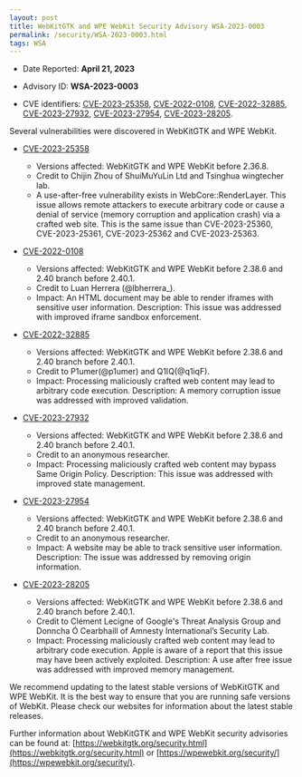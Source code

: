 ```yaml
---
layout: post
title: WebKitGTK and WPE WebKit Security Advisory WSA-2023-0003
permalink: /security/WSA-2023-0003.html
tags: WSA
---
```


* Date Reported: **April 21, 2023**

* Advisory ID: **WSA-2023-0003**

* CVE identifiers: [CVE-2023-25358](#CVE-2023-25358), [CVE-2022-0108](#CVE-2022-0108),
  [CVE-2022-32885](#CVE-2022-32885), [CVE-2023-27932](#CVE-2023-27932),
  [CVE-2023-27954](#CVE-2023-27954), [CVE-2023-28205](#CVE-2023-28205).


Several vulnerabilities were discovered in WebKitGTK and WPE WebKit.

* <a name="CVE-2023-25358" href="https://cve.mitre.org/cgi-bin/cvename.cgi?name=CVE-2023-25358">CVE-2023-25358</a>
  * Versions affected: WebKitGTK and WPE WebKit before 2.36.8.
  * Credit to Chijin Zhou of ShuiMuYuLin Ltd and Tsinghua wingtecher
    lab.
  * A use-after-free vulnerability exists in WebCore::RenderLayer. This
    issue allows remote attackers to execute arbitrary code or cause a
    denial of service (memory corruption and application crash) via a
    crafted web site. This is the same issue than CVE-2023-25360,
    CVE-2023-25361, CVE-2023-25362 and CVE-2023-25363.

* <a name="CVE-2022-0108" href="https://cve.mitre.org/cgi-bin/cvename.cgi?name=CVE-2022-0108">CVE-2022-0108</a>
  * Versions affected: WebKitGTK and WPE WebKit before 2.38.6 and 2.40
    branch before 2.40.1.
  * Credit to Luan Herrera (@lbherrera_).
  * Impact: An HTML document may be able to render iframes with
    sensitive user information. Description: This issue was addressed
    with improved iframe sandbox enforcement.

* <a name="CVE-2022-32885" href="https://cve.mitre.org/cgi-bin/cvename.cgi?name=CVE-2022-32885">CVE-2022-32885</a>
  * Versions affected: WebKitGTK and WPE WebKit before 2.38.6 and 2.40
    branch before 2.40.1.
  * Credit to P1umer(@p1umer) and Q1IQ(@q1iqF).
  * Impact: Processing maliciously crafted web content may lead to
    arbitrary code execution. Description: A memory corruption issue was
    addressed with improved validation.

* <a name="CVE-2023-27932" href="https://cve.mitre.org/cgi-bin/cvename.cgi?name=CVE-2023-27932">CVE-2023-27932</a>
  * Versions affected: WebKitGTK and WPE WebKit before 2.38.6 and 2.40
    branch before 2.40.1.
  * Credit to an anonymous researcher.
  * Impact: Processing maliciously crafted web content may bypass Same
    Origin Policy. Description: This issue was addressed with improved
    state management.

* <a name="CVE-2023-27954" href="https://cve.mitre.org/cgi-bin/cvename.cgi?name=CVE-2023-27954">CVE-2023-27954</a>
  * Versions affected: WebKitGTK and WPE WebKit before 2.38.6 and 2.40
    branch before 2.40.1.
  * Credit to an anonymous researcher.
  * Impact: A website may be able to track sensitive user information.
    Description: The issue was addressed by removing origin information.

* <a name="CVE-2023-28205" href="https://cve.mitre.org/cgi-bin/cvename.cgi?name=CVE-2023-28205">CVE-2023-28205</a>
  * Versions affected: WebKitGTK and WPE WebKit before 2.38.6 and 2.40
    branch before 2.40.1.
  * Credit to Clément Lecigne of Google's Threat Analysis Group and
    Donncha Ó Cearbhaill of Amnesty International’s Security Lab.
  * Impact: Processing maliciously crafted web content may lead to
    arbitrary code execution. Apple is aware of a report that this issue
    may have been actively exploited. Description: A use after free
    issue was addressed with improved memory management.


We recommend updating to the latest stable versions of WebKitGTK and WPE
WebKit. It is the best way to ensure that you are running safe versions
of WebKit. Please check our websites for information about the latest
stable releases.

Further information about WebKitGTK and WPE WebKit security advisories can be found at: 
[https://webkitgtk.org/security.html](https://webkitgtk.org/security.html) or [https://wpewebkit.org/security/](https://wpewebkit.org/security/).

